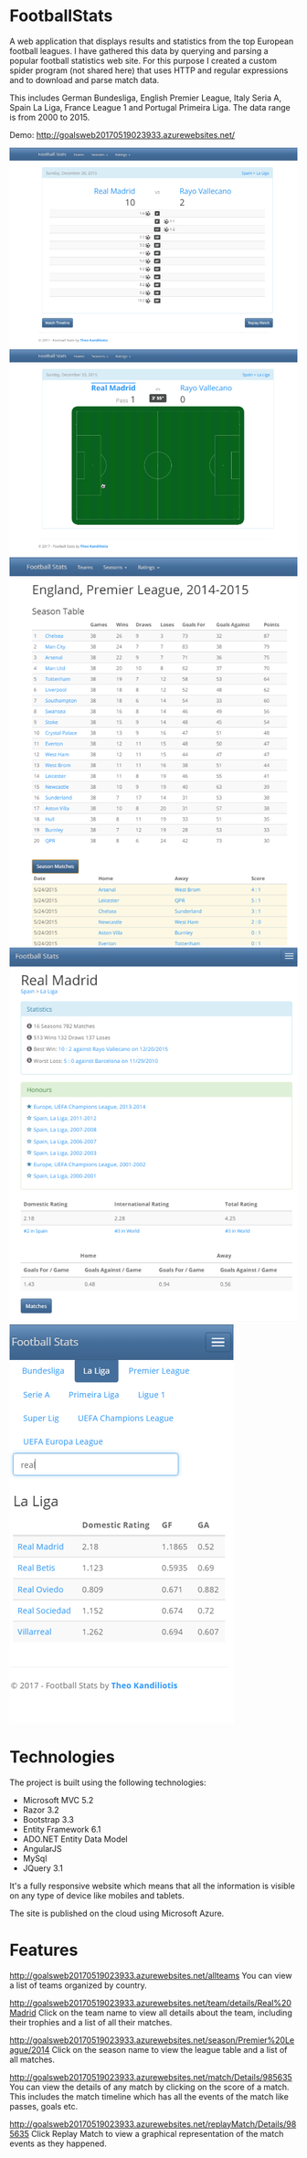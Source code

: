 # FootballStats
A web application that displays results and statistics from the top European football leagues. I have gathered this data by querying and parsing a popular football statistics web site. For this purpose I created a custom spider program (not shared here) that uses HTTP and regular expressions and to download and parse match data.

This includes German Bundesliga, English Premier League, Italy Seria A, Spain La Liga, France League 1 and Portugal Primeira Liga. The data range is from 2000 to 2015.

Demo: http://goalsweb20170519023933.azurewebsites.net/

![Match details](https://raw.githubusercontent.com/TheoKand/FootballStats/master/Screenshots/matchDetails.png)
![Match replay](https://raw.githubusercontent.com/TheoKand/FootballStats/master/Screenshots/matchReplay.png)
![Season details](https://raw.githubusercontent.com/TheoKand/FootballStats/master/Screenshots/seasonDetails.png)
![Team details](https://raw.githubusercontent.com/TheoKand/FootballStats/master/Screenshots/teamDetails.png)
![Teams list](https://raw.githubusercontent.com/TheoKand/FootballStats/master/Screenshots/teamsList.png)

# Technologies
The project is built using the following technologies:

- Microsoft MVC 5.2
- Razor 3.2
- Bootstrap 3.3
- Entity Framework 6.1
- ADO.NET Entity Data Model
- AngularJS
- MySql
- JQuery 3.1

It's a fully responsive website which means that all the information is visible on any type of device like mobiles and tablets.

The site is published on the cloud using Microsoft Azure.

# Features

http://goalsweb20170519023933.azurewebsites.net/allteams
You can view a list of teams organized by country. 

http://goalsweb20170519023933.azurewebsites.net/team/details/Real%20Madrid
Click on the team name to view all details about the team, including their trophies and a list of all their matches.

http://goalsweb20170519023933.azurewebsites.net/season/Premier%20League/2014
Click on the season name to view the league table and a list of all matches.

http://goalsweb20170519023933.azurewebsites.net/match/Details/985635
You can view the details of any match by clicking on the score of a match. This includes the match timeline which has all the events of the match like passes, goals etc.

http://goalsweb20170519023933.azurewebsites.net/replayMatch/Details/985635
Click Replay Match to view a graphical representation of the match events as they happened.
